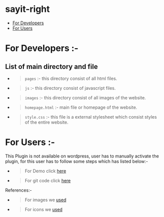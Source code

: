 # sayit-right


* [ For Developers ](#for-developers)
* [ For Users ](#for-users)

# For Developers :-

## List of main directory and file

  * >`pages` :- this directory consist of all html files.
  * >`js` :- this directory consist of javascript files.
  * >`images` :- this directory consist of all images of the website.
  * >`homepage.html` :- main file or homepage of the website.
  * >`style.css` :- this file is a external stylesheet which consist styles of the entire website.

# For Users :-
	
This Plugin is not available on wordpress, user has to manually activate the plugin, for this user has to follow some steps which has listed below:-

  * >For Demo click [here]( https://axm9538.uta.cloud/homepage.html )
  * >For git code click [here]( https://github.com/arth36/sayit-right )

References:- 
  * >For images we [used]( https://unsplash.com/ )
  * >For icons we [used]( https://www.flaticon.com/ )
